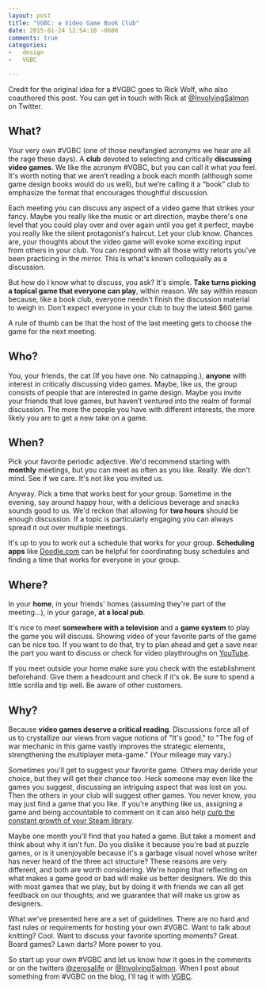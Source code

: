 ```yaml
---
layout: post
title: "VGBC: a Video Game Book Club"
date: 2015-01-24 12:54:10 -0600
comments: true
categories:
-   design
-   VGBC

---
```

Credit for the original idea for a #VGBC goes to Rick Wolf, who also
coauthored this post.  You can get in touch with Rick at
[@InvolvingSalmon](https://twitter.com/involvingsalmon) on Twitter.

## What?

Your very own #VGBC (one of those newfangled acronyms we hear are all the rage these days).  A **club** devoted to selecting and critically
**discussing video games**. We like the acronym #VGBC, but you can call it
what you feel. It's worth noting that we aren’t reading a book each month (although some game design books would do us well), but we’re calling it a “book” club to emphasize the format that encourages thoughtful discussion.

Each meeting you can discuss any aspect of a video game that strikes your fancy.  Maybe you really like the music or art direction, maybe there's one level that you could play over and over again until you get it perfect, maybe you really like the silent protagonist's haircut.  Let your club know.  Chances are, your thoughts about the video game will evoke some exciting input from others in your club.  You can respond with all those witty retorts you've been practicing in the mirror.  This is what's known colloquially as a discussion.

But how do I know what to discuss, you ask?  It's simple.  **Take turns picking a topical game that everyone can play**, within reason.  We say within reason because, like a book club, everyone needn't finish the discussion material to weigh in.  Don't expect everyone in your club to buy the latest $60 game.

A rule of thumb can be that the host of the last meeting gets to choose the game for the next meeting.

## Who?

You, your friends, the cat (If you have one. No catnapping.), **anyone** with interest in critically discussing video games. Maybe, like us, the group consists of people that are interested in game design. Maybe you invite your friends that love games, but haven’t ventured into the realm of formal discussion. The more the people you have with different interests, the more likely you are to get a new take on a game.

## When?

Pick your favorite periodic adjective.  We'd recommend starting with
**monthly** meetings, but you can meet as often as you like.  Really.
We don't mind.  See if we care.  It's not like you invited us.

Anyway. Pick a time that works best for your group.  Sometime in the evening, say around happy hour, with a delicious beverage and snacks sounds good to us.  We'd reckon that allowing for **two hours** should be enough discussion.  If a topic is particularly engaging you can always spread it out over multiple meetings.

It's up to you to work out a schedule that works for your group.
**Scheduling apps** like [Doodle.com](http://doodle.com/) can be helpful for coordinating busy
schedules and finding a time that works for everyone in your group.

## Where?

In your **home**, in your friends' homes (assuming they're part of the meeting&#x2026;), in your garage, **at a local pub**.

It's nice to meet **somewhere with a television** and a **game system** to play the game you will discuss.  Showing video of your favorite parts of the game can be nice too.  If you want to do that, try to plan ahead and get a save near the part you want to discuss or check for video playthroughs on [YouTube](https://www.youtube.com/).

If you meet outside your home make sure you check with the establishment beforehand.  Give them a headcount and check if it's ok.  Be sure to spend a little scrilla and tip well.  Be aware of other customers.

## Why?

Because **video games deserve a critical reading**.  Discussions force all of us to crystallize our views from vague notions of "It's good," to "The fog of war mechanic in this game vastly improves the strategic elements, strengthening the multiplayer meta-game."  (Your mileage may vary.)

Sometimes you'll get to suggest your favorite game.  Others may deride your choice, but they will get their chance too.  Heck someone may even like the games you suggest, discussing an intriguing aspect that was lost on you.  Then the others in your club will suggest other games.  You never know, you may just find a game that you like.  If you're anything like us, assigning a game and being accountable to comment on it can also help [curb the constant growth of your Steam library](http://www.backloggery.com/).

Maybe one month you'll find that you hated a game. But take a moment and think about why it isn't fun. Do you dislike it because you're bad at puzzle games, or is it unenjoyable because it's a garbage visual novel whose writer has never heard of the three act structure? These reasons are very different, and both are worth considering. We're hoping that reflecting on what makes a game good or bad will make us better designers. We do this with most games that we play, but by doing it with friends we can all get feedback on our thoughts; and we guarantee that will make us grow as designers.

What we've presented here are a set of guidelines.  There are no hard and fast rules or requirements for hosting your own #VGBC.  Want to talk about knitting?  Cool.  Want to discuss your favorite sporting moments?  Great.  Board games?  Lawn darts?  More power to you.

So start up your own #VGBC and let us know how it goes in the comments or on the twitters [@zerosalife](http://twitter.com/zerosalife) or [@InvolvingSalmon](http://twitter.com/involvingsalmon).  When I post about something from #VGBC on the blog, I'll tag it with [VGBC](http://zerosalife.github.io/blog/categories/vgbc/).
